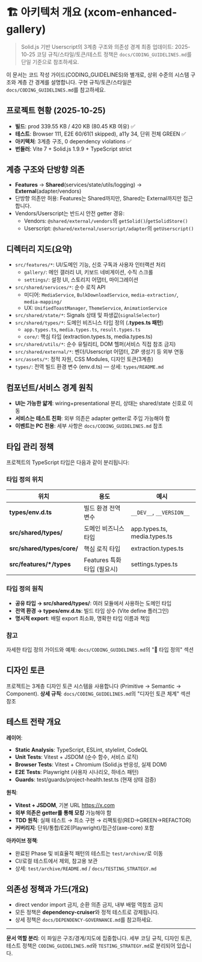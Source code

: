 # 🏗️ 아키텍처 개요 (xcom-enhanced-gallery)

> Solid.js 기반 Userscript의 3계층 구조와 의존성 경계 최종 업데이트: 2025-10-25
> 코딩 규칙/스타일/토큰/테스트 정책은 `docs/CODING_GUIDELINES.md`를 단일
> 기준으로 참조하세요.

이 문서는 코드 작성 가이드(CODING_GUIDELINES)와 별개로, 상위 수준의 시스템
구조와 계층 간 경계를 설명합니다. 구현 규칙/토큰/스타일은
`docs/CODING_GUIDELINES.md`를 참고하세요.

## 프로젝트 현황 (2025-10-25)

- **빌드**: prod 339.55 KB / 420 KB (80.45 KB 여유) ✅
- **테스트**: Browser 111, E2E 60/61(1 skipped), a11y 34, 단위 전체 GREEN ✅
- **아키텍처**: 3계층 구조, 0 dependency violations ✅
- **번들러**: Vite 7 + Solid.js 1.9.9 + TypeScript strict

## 계층 구조와 단방향 의존

- **Features** → **Shared**(services/state/utils/logging) →
  **External**(adapter/vendors)
- 단방향 의존만 허용: Features는 Shared까지만, Shared는 External까지만
  접근합니다.
- Vendors/Userscript는 반드시 안전 getter 경유:
  - Vendors: `@shared/external/vendors`의 `getSolid()`/`getSolidStore()`
  - Userscript: `@shared/external/userscript/adapter`의 `getUserscript()`

## 디렉터리 지도(요약)

- `src/features/*`: UI/도메인 기능, 신호 구독과 사용자 인터랙션 처리
  - `gallery/`: 메인 갤러리 UI, 키보드 네비게이션, 수직 스크롤
  - `settings/`: 설정 UI, 스토리지 어댑터, 마이그레이션
- `src/shared/services/*`: 순수 로직 API
  - 미디어: `MediaService`, `BulkDownloadService`, `media-extraction/`,
    `media-mapping/`
  - UX: `UnifiedToastManager`, `ThemeService`, `AnimationService`
- `src/shared/state/*`: Signals 상태 및 파생값(`signalSelector`)
- `src/shared/types/*`: 도메인 비즈니스 타입 정의 (**.types.ts 패턴**)
  - `app.types.ts`, `media.types.ts`, `result.types.ts`
  - `core/`: 핵심 타입 (extraction.types.ts, media.types.ts)
- `src/shared/utils/*`: 순수 유틸리티, DOM 헬퍼(서비스 직접 참조 금지)
- `src/shared/external/*`: 벤더/Userscript 어댑터, ZIP 생성기 등 외부 연동
- `src/assets/*`: 정적 자원, CSS Modules, 디자인 토큰(3계층)
- `types/`: 전역 빌드 환경 변수 (env.d.ts) — 상세: `types/README.md`

## 컴포넌트/서비스 경계 원칙

- **UI는 가능한 얇게**: wiring+presentational 분리, 상태는 shared/state 신호로
  이동
- **서비스는 테스트 친화**: 외부 의존은 adapter getter로 주입 가능해야 함
- **이벤트는 PC 전용**: 세부 사항은 `docs/CODING_GUIDELINES.md` 참조

## 타입 관리 정책

프로젝트의 TypeScript 타입은 다음과 같이 분리됩니다:

### 타입 정의 위치

| 위치                       | 용도                        | 예시                         |
| -------------------------- | --------------------------- | ---------------------------- |
| **types/env.d.ts**         | 빌드 환경 전역 변수         | `__DEV__`, `__VERSION__`     |
| **src/shared/types/**      | 도메인 비즈니스 타입        | app.types.ts, media.types.ts |
| **src/shared/types/core/** | 핵심 로직 타입              | extraction.types.ts          |
| **src/features/\*/types**  | Features 특화 타입 (필요시) | settings.types.ts            |

### 타입 정의 원칙

- **공유 타입 → src/shared/types/**: 여러 모듈에서 사용하는 도메인 타입
- **전역 환경 → types/env.d.ts**: 빌드 타임 상수 (Vite define 플러그인)
- **명시적 export**: 배럴 export 최소화, 명확한 타입 이름과 책임

### 참고

자세한 타입 정의 가이드와 예제: `docs/CODING_GUIDELINES.md`의 "📝 타입 정의"
섹션

## 디자인 토큰

프로젝트는 3계층 디자인 토큰 시스템을 사용합니다 (Primitive → Semantic →
Component). **상세 규칙**: `docs/CODING_GUIDELINES.md`의 "디자인 토큰 체계" 섹션
참조

## 테스트 전략 개요

**레이어**:

- **Static Analysis**: TypeScript, ESLint, stylelint, CodeQL
- **Unit Tests**: Vitest + JSDOM (순수 함수, 서비스 로직)
- **Browser Tests**: Vitest + Chromium (Solid.js 반응성, 실제 DOM)
- **E2E Tests**: Playwright (사용자 시나리오, 하네스 패턴)
- **Guards**: test/guards/project-health.test.ts (현재 상태 검증)

**원칙**:

- **Vitest + JSDOM**, 기본 URL <https://x.com>
- **외부 의존은 getter를 통해 모킹** 가능해야 함
- **TDD 원칙**: 실패 테스트 → 최소 구현 → 리팩토링(RED→GREEN→REFACTOR)
- **커버리지**: 단위/통합/E2E(Playwright)/접근성(axe-core) 포함

**아카이브 정책**:

- 완료된 Phase 및 비효율적 패턴의 테스트는 `test/archive/`로 이동
- CI/로컬 테스트에서 제외, 참고용 보관
- 상세: `test/archive/README.md` / `docs/TESTING_STRATEGY.md`

## 의존성 정책과 가드(개요)

- direct vendor import 금지, 순환 의존 금지, 내부 배럴 역참조 금지
- 모든 정책은 **dependency-cruiser**와 정적 테스트로 강제됩니다.
- 상세 정책은 `docs/DEPENDENCY-GOVERNANCE.md`를 참고하세요.

---

**문서 역할 분리**: 이 파일은 구조/경계/지도에 집중합니다. 세부 코딩 규칙,
디자인 토큰, 테스트 정책은 `CODING_GUIDELINES.md`와 `TESTING_STRATEGY.md`로
분리되어 있습니다.
